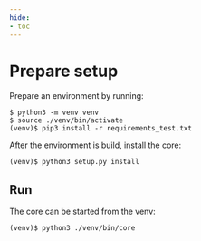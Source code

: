 ```yaml
---
hide:
- toc
---
```

# Prepare setup
Prepare an environment by running:
```shell
$ python3 -m venv venv
$ source ./venv/bin/activate
(venv)$ pip3 install -r requirements_test.txt
```

After the environment is build, install the core:
``` shell
(venv)$ python3 setup.py install
```

## Run
The core can be started from the venv:
``` shell
(venv)$ python3 ./venv/bin/core
```
